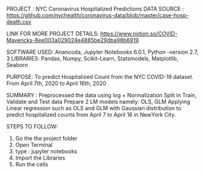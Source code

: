 
PROJECT : 
  NYC Coronavirus Hospitalized Predictions
DATA SOURCE : 
  https://github.com/nychealth/coronavirus-data/blob/master/case-hosp-death.csv
  
LINK FOR MORE PROJECT DETAILS: https://www.notion.so/COVID-Mavericks-8ee003a029024e4885be29dba98b6919

SOFTWARE USED: 
  Anancoda, Jupyter Notebooks 6.0.1, Python -version 2.7, 3 
LIBRARIES:
  Pandas, Numpy, Scikit-Learn, Statsmodels, Matplotlib, Seaborn

PURPOSE:
  To predict Hospitalized Count from the NYC COVID-19 dataset.
  From April 7th, 2020 to April 16th, 2020

SUMMARY :
Preprocessed the data using log + Normalization 
Split in Train, Validate and Test data
Prepare 2 LM models namely: OLS, GLM
Applying Linear regression such as OLS and GLM with Gaussian distribution to predict hospitalized counts from April 7 to April 16 in NewYork City. 

STEPS TO FOLLOW:
1. Go the the project folder
2. Open Terminal 
3. type : jupyter notebooks
4. Import the Libraries
5. Run the cells



